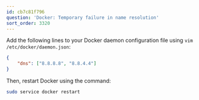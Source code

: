 ```yaml
---
id: cb7c81f796
question: 'Docker: Temporary failure in name resolution'
sort_order: 3320
---
```



Add the following lines to your Docker daemon configuration file using `vim /etc/docker/daemon.json`:

```json
{
    "dns": ["8.8.8.8", "8.8.4.4"]
}
```

Then, restart Docker using the command:

```bash
sudo service docker restart
```
